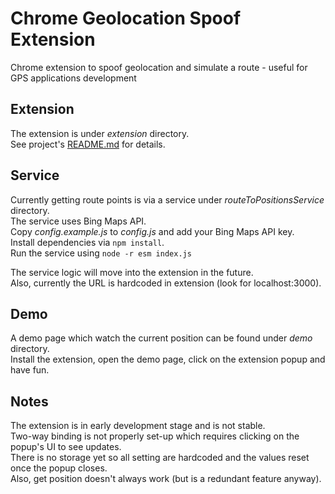 # Chrome Geolocation Spoof Extension
Chrome extension to spoof geolocation and simulate a route - useful for GPS applications development

## Extension
The extension is under _extension_ directory.  
See project's [README.md](extension/README.md) for details.

## Service
Currently getting route points is via a service under _routeToPositionsService_ directory.  
The service uses Bing Maps API.  
Copy _config.example.js_ to _config.js_ and add your Bing Maps API key.  
Install dependencies via `npm install`.  
Run the service using `node -r esm index.js`

The service logic will move into the extension in the future.  
Also, currently the URL is hardcoded in extension (look for localhost:3000).  

## Demo
A demo page which watch the current position can be found under _demo_ directory.  
Install the extension, open the demo page, click on the extension popup and have fun.

## Notes
The extension is in early development stage and is not stable.  
Two-way binding is not properly set-up which requires clicking on the popup's UI to see updates.  
There is no storage yet so all setting are hardcoded and the values reset once the popup closes.    
Also, get position doesn't always work (but is a redundant feature anyway).  
